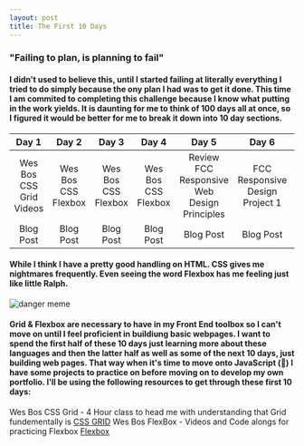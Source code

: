 ```yaml
---
layout: post
title: The First 10 Days 
---
```


### "Failing to plan, is planning to fail"

#### I didn't used to believe this, until I started failing at literally everything I tried to do simply because the ony plan I had was to get it done. This time I am commited to completing this challenge because I know what putting in the work yields. It is daunting for me to think of 100 days all at once, so I figured it would be better for me to break it down into 10 day sections.  

|          Day 1          	|        Day 2        	|        Day 3        	|        Day 4        	|                      Day 5                      	|                 Day 6                	|                Day 7                	|                Day 8                	|                 Day 9                	|                Day 10               	|
|:-----------------------:	|:-------------------:	|:-------------------:	|:-------------------:	|:-----------------------------------------------:	|:------------------------------------:	|:-----------------------------------:	|:-----------------------------------:	|:------------------------------------:	|:-----------------------------------:	|
| Wes Bos CSS Grid Videos 	| Wes Bos CSS Flexbox 	| Wes Bos CSS Flexbox 	| Wes Bos CSS Flexbox 	| Review FCC Responsive<br>Web Design Principles  	| FCC Responsive Design <br>Project 1  	| FCC Responsive Design<br>Project 2  	| FCC Responsive Design <br>Project 3 	| FCC Responsive Design <br>Project 4  	| FCC Responsive Design <br>Project 5 	|
| Blog Post               	| Blog Post           	| Blog Post           	| Blog Post           	| Blog Post                                       	| Blog Post                            	| Blog Post                           	| Blog Post                           	| Blog Post                            	| Blog Post                           	|

#### While I think I have a pretty good handling on HTML. CSS gives me nightmares frequently. Even seeing the word Flexbox has me feeling just like little Ralph. 

![danger meme](https://i.pinimg.com/564x/73/8e/10/738e10a9c02eb209fe63222b1582ceb0.jpg)

#### Grid & Flexbox are necessary to have in my Front End toolbox so I can't move on until I feel proficient in buildiung basic webpages. I want to spend the first half of these 10 days just learning more about these languages and then the latter half as well as some of the next 10 days, just building web pages. That way when it's time to move onto JavaScript (👀) I have some projects to practice on before moving on to develop my own portfolio. I'll be using the following resources to get through these first 10 days:
Wes Bos CSS Grid - 4 Hour class to head me with understanding that Grid fundementally is [CSS GRID](https://cssgrid.io/)
Wes Bos FlexBox - Videos and Code alongs for practicing Flexbox [Flexbox](https://flexbox.io/)